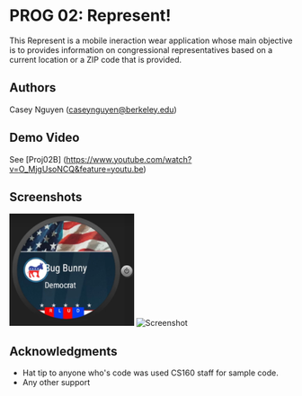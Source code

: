 # PROG 02: Represent!

This Represent is a mobile ineraction wear application whose main objective is to provides information on congressional representatives based on a current location or a ZIP code that is provided.  

## Authors

Casey Nguyen ([caseynguyen@berkeley.edu](mailto:your_email@berkeley.edu))

## Demo Video

See [Proj02B] (https://www.youtube.com/watch?v=O_MjgUsoNCQ&feature=youtu.be)

## Screenshots

<img src="screenshots/sc1.png" height="200" alt="Screenshot"/>
<img src="screenshots/'Screen Shot 2016-03-05 at 11.59.55 PM'.png" height="400" alt="Screenshot"/>

## Acknowledgments

* Hat tip to anyone who's code was used CS160 staff for sample code. 
* Any other support
